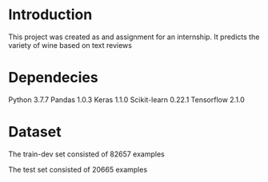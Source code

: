 # Introduction
This project was created as and assignment for an internship. It predicts the variety of wine based on text reviews

# Dependecies
Python 3.7.7
Pandas 1.0.3
Keras 1.1.0
Scikit-learn 0.22.1
Tensorflow 2.1.0

# Dataset
The train-dev set consisted of 82657 examples

The test set consisted of 20665 examples

